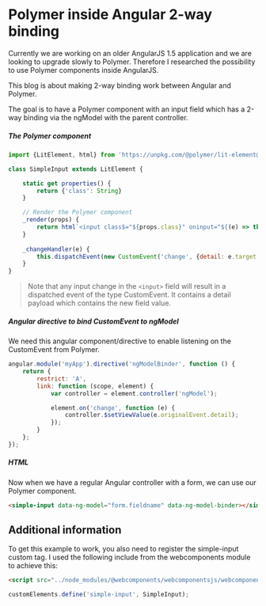 # Polymer inside Angular 2-way binding
Currently we are working on an older AngularJS 1.5 application and we are looking to upgrade slowly to Polymer.
Therefore I researched the possibility to use Polymer components inside AngularJS.

This blog is about making 2-way binding work between Angular and Polymer.

The goal is to have a Polymer component with an input field which has a 2-way binding via the ngModel
with the parent controller.

##### The Polymer component
```javascript
import {LitElement, html} from 'https://unpkg.com/@polymer/lit-element@latest/lit-element.js?module';

class SimpleInput extends LitElement {

    static get properties() {
        return {'class': String}
    }

    // Render the Polymer component
    _render(props) {
        return html`<input class$="${props.class}" oninput="${(e) => this._changeHandler(e)}"/>`;
    }
    
    _changeHandler(e) {
        this.dispatchEvent(new CustomEvent('change', {detail: e.target.value}));
    }
}
```

> Note that any input change in the `<input>` field will result in a dispatched event of the type CustomEvent.
It contains a detail payload which contains the new field value.

##### Angular directive to bind CustomEvent to ngModel
We need this angular component/directive to enable listening on the CustomEvent from Polymer.
```javascript
angular.module('myApp').directive('ngModelBinder', function () {
    return {
        restrict: 'A',
        link: function (scope, element) {
            var controller = element.controller('ngModel');

            element.on('change', function (e) {
                controller.$setViewValue(e.originalEvent.detail);
            });
        }
    };
});
```

##### HTML
Now when we have a regular Angular controller with a form, we can use our Polymer component.
```html
<simple-input data-ng-model="form.fieldname" data-ng-model-binder></simple-input>
```

## Additional information
To get this example to work, you also need to register the simple-input custom tag. I used the following
include from the webcomponents module to achieve this:

```html
<script src="../node_modules/@webcomponents/webcomponentsjs/webcomponents-loader.js"></script>
```

```javascript
customElements.define('simple-input', SimpleInput);
```
